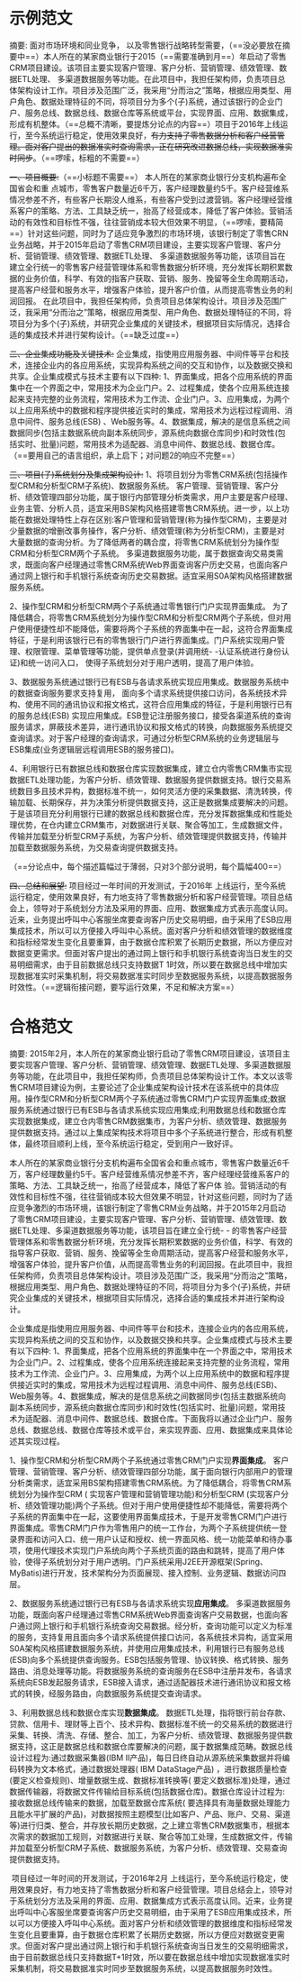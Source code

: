 # 示例范文

摘要: 面对市场环境和同业竞争， 以及零售银行战略转型需要，（==没必要放在摘要中==）本人所在的某家商业银行于2015（==需要准确到月==）年启动了零售CRM项目建设。该项目主要实现客户管理、客户分析、营销管理、绩效管理、数据ETL处理、 多渠道数据服务等功能。在此项目中，我担任架构师，负责项目总体架构设计工作。项目涉及范围广泛，我采用“分而治之”策略，根据应用类型、用户角色、数据处理特征的不同，将项目分为多个(子)系统，通过该银行的企业门户、服务总线、数据总线、数据仓库等系统或平台，实现界面、应用、数据集成，形成有机整体。（==总概不清晰，要提炼分论点的内容==）项目于2016年上线运行，至今系统运行稳定，使用效果良好，~~有力支持了零售数据分析和客户经营管理。面对客户提出的数据准实时查询需求，正在研究改进数据总线，实现数据准实时同步~~。（==啰嗦，标粗的不需要==）

~~一、项目概要:~~（==小标题不需要==）
	本人所在的某家商业银行分支机构遍布全国省会和重 点城市，零售客户数量近6千万，客户经理数量约5千。客户经营维系情况参差不齐，有些客户长期没人维系，有些客户受到过渡营销。客户经理经营维系客户的策略、方法、工具缺乏统一，抬高了经营成本，降低了客户体验。营销活动的有效性和目标性不强，往往营销成本较大但效果不明显，（==啰嗦，要精简==）针对这些问题，同时为了适应竞争激烈的市场环境，该银行制定了零售CRN业务战略，并于2015年启动了零售CRM项目建设，主要实现客户管理、客户分析、营销管理、绩效管理、数据ETL处理、 多渠道数据服务等功能，该项目旨在建立全行统一的零售客户经营管理体系和零售数据分析环境，充分发挥长期积累数据的业务价值，科学、有效的指客户获取、营销、服务、挽留等全生命周期活动，提高客户经营和服务水平，增强客户体验，提升客户价值，从而提高零售业务的利润回报。
	在此项目中，我担任架构师，负责项目总体架构设计。项目涉及范围广泛，我采用“分而治之”策略，根据应用类型、用户角色、数据处理特征的不同，将项目分为多个(子)系统，并研究企业集成的关键技术，根据项目实际情况，选择合适的集成技术并进行架构设计。（==缺乏过度==）

~~二、企业集成功能及关键技术:~~
	企业集成，指使用应用服务器、中间件等平台和技术，连接企业内的各应用系统，实现异构系统之间的交互和协作，以及数据交换和共享。企业集成模式与技术主要有以下四种: 1、界面集成，把各个应用系统的界面集中在一个界面之中，常用技术为企业门户。2、过程集成，使各个应用系统连接起来支持完整的业务流程，常用技术为工作流、企业门户。3、应用集成，为两个以上应用系统中的数据和程序提供接近实时的集成，常用技术为远程过程调用、消息中间件、服务总线(ESB) 、Web服务等。4、数据集成，解决的是信息系统之间数据同步(包括主数据系统向副本系统同步，源系统向数据仓库同步)和时效性(包括实时、批量)问题，常用技术为适配器、消息中间件、数据总线、数据仓库。（==要用自己的语言组织，承上启下；对问题2的响应不完整==）

~~三、项目(子)系统划分及集成架构设计:~~
1、将项目划分为零售CRM系统(包括操作型CRM和分析型CRM子系统)、数据服务系统。
客户管理、营销管理、客户分析、绩效管理四部分功能，属于银行内部管理分析类需求，用户主要是客户经理、业务主管、分析人员，适宜采用BS架构风格搭建零售CRM系统。进一步，以上功能在数据处理特性上存在区别:客户管理和营销管理(称为操作型CRM)，主要是对少量数据的增删改事务操作，客户分析、绩效管理(称为分析型CRM)，主要是对大量数据的查询分析。为了降低两者的耦合度，将零售CRM系统划分为操作型CRM和分析型CRM两个子系统。
	多渠道数据服务功能，属于数据查询交易类需求，既面向客户经理通过零售CRM系统Web界面查询客户历史交易，也面向客户通过网上银行和手机银行系统查询历史交易数据。适宜采用S0A架构风格搭建数据服务系统。

2、操作型CRM和分析型CRM两个子系统通过零售银行门户实现界面集成。
为了降低耦合，将零售CRM系统划分为操作型CRM和分析型CRM两个子系统，但对用户使用便捷性却不能降低，需要将两个子系统的界面集中在一起，这符合界面集成特征，于是利用该银行已有的零售银行门户进行界面集成。门户系统实现用户管理、权限管理、菜单管理等功能，提供单点登录(并调用统- -认证系统进行身份认证)和统一访问入口， 使得子系统划分对于用户透明，提高了用户体验。

3、数据服务系统通过银行已有ESB与各请求系统实现应用集成。数据服务系统中的数据查询服务要求支持复用，
面向多个请求系统提供接口访问，各系统技术异构、使用不同的通讯协议和报文格式，这符合应用集成的特征，于是利用银行已有的服务总线(ESB) 实现应用集成。ESB登记注册服务接口，接受各渠道系统的查询服务请求，屏蔽技术差异，进行通讯协议和报文格式的转换，向数据服务系统提交查询请求。对于客户经理的查询请求，可通过分析型CRM系统的业务逻辑层与ESB集成(业务逻辑层远程调用ESB的服务接口)。

4、利用银行已有数据总线和数据仓库实现数据集成，建立仓内零售CRM集市实现数据ETL处理功能，为客户分析、绩效管理、数据服务提供数据支持。银行交易系统数目多且技术异构，数据标准不统一，如何灵活方便的采集数据、清洗转换，传输加载、长期保存，并为决策分析提供数据支持，这正是数据集成要解决的问题。于是该项目充分利用银行已建的数据总线和数据仓库，充分发挥数据集成和性能处理优势，在仓内建立CRM集市，对数据进行关联、聚合等加工，生成数据文件，传输并加载至分析型CRM子系统，为客户分析、绩效管理提供数据支持，传输并加载至数据服务系统，为交易查询提供数据支持。

（==分论点中，每个描述篇幅过于薄弱，只对3个部分说明，每个篇幅400==）

~~四、总结和展望:~~
	项目经过一年时间的开发测试，于2016年 上线运行，至今系统运行稳定，使用效果良好，有力地支持了零售数据分析和客户经营管理。项目总结会上，领导对于系统划分方法及采用的界面、应用、数据集成方式表示高度认同。
	近来，业务提出呼叫中心客服坐席要查询客户历史交易明细，由于采用了ESB应用集成技术，所以可以方便接入呼叫中心系统。面对客户分析和绩效管理的数据维度和指标经常发生变化且要重算，由于数据仓库积累了长期历史数据，所以方便应对数据变更需求。但面对客户提出的通过网上银行和手机银行系统查询当日发生的交易明细需求，由于目前数据总线只支持数据T 1时效，所以要在数据总线中增加实现数据准实时采集机制，将交易数据准实时同步至数据服务系统，以提高数据服务时效性。（==逻辑衔接问题，要写运行效果，不足和解决方案==）

# 合格范文

摘要: 2015年2月，本人所在的某家商业银行启动了零售CRM项目建设，该项目主要实现客户管理、客户分析、营销管理、绩效管理、数据ETL处理、多渠道数据服务等功能，在此项目中，我担任架构师，负责项目总体架构设计工作。本文以该零售CRM项目建设为例，主要论述了企业集成架构设计技术在该系统中的具体应用。操作型CRM和分析型CRM两个子系统通过零售CRM门户实现界面集成;数据服务系统通过银行已有ESB与各请求系统实现应用集成;利用数据总线和数据仓库实现数据集成，建立仓内零售CRM数据集市，为客户分析、绩效管理、数据服务提供数据支持。通过以上集成架构技术将项目中多个子系统进行整合，形成有机整体，最终项目顺利上线，至今系统运行稳定，受到用户一致好评。

​	本人所在的某家商业银行分支机构遍布全国省会和重点城市，零售客户数量近6千万，客户经理数量约5千。客户经营维系情况参差不齐，客户经理经营维系客户的策略、方法、工具缺乏统一，抬高了经营成本，降低了客户体
验。营销活动的有效性和目标性不强，往往营销成本较大但效果不明显，针对这些问题，同时为了适应竞争激烈的市场环境，该银行制定了零售CRM业务战略，并于2015年2月启动了零售CRM项目建设，主要实现客户管理、客户分析、营销管理、绩效管理、数据ETL处理、多渠道数据服务等功能，该项目旨在建立全行统- - 的零售客户经营管理体系和零售数据分析环境，充分发挥长期积累数据的业务价值，科学、有效的指导客户获取、营销、服务、挽留等全生命周期活动，提高客户经营和服务水平，增强客户体验，提升客户价值，从而提高零售业务的利润回报。
​	在此项目中，我担任架构师，负责项目总体架构设计。项目涉及范围广泛，我采用“分而治之”策略，根据应用类型、用户角色、数据处理特征的不同，将项目分为多个(子)系统，并研究企业集成的关键技术，根据项目实际情况，选择合适的集成技术并进行架构设计。

​	企业集成是指使用应用服务器、中间件等平台和技术，连接企业内的各应用系统，实现异构系统之间的交互和协作，以及数据交换和共享。企业集成模式与技术主要有以下四种: 1、界面集成，把各个应用系统的界面集中在一个界面之中，常用技术为企业门户。2、过程集成，使各个应用系统连接起来支持完整的业务流程，常用技术为工作流、企业门户。3、应用集成，为两个以上应用系统中的数据和程序提供接近实时的集成，常用技术为远程过程调用、消息中间件、服务总线(ESB)、Web服务等。4、数据集成，解决的是信息系统之间数据同步(包括主数据系统向副本系统同步，源系统向数据仓库同步)和时效性(包括实时、批量)问题，常用技术为适配器、消息中间件、数据总线、数据仓库。下面我将以通过企业门户、服务总线、数据总线、数据仓库等技术或平台，来实现界面、应用、数据集成来具体论述其实现过程。

1、操作型CRM和分析型CRM两个子系统通过零售CRM门户实现**界面集成**。
客户管理、营销管理、客户分析、绩效管理四部分功能，属于面向银行内部用户的管理分析类需求，适宜采用BS架构搭建零售CRM系统。为了降低耦合，将零售CRM系统划分为操作型CRM ( 实现客户管理和营销管理功能)和分析型CRM (实现客户分析、绩效管理功能)两个子系统。但对于用户使用便捷性却不能降低，需要将两个子系统的界面集中在一起，这要使用界面集成技术，于是开发零售CRM门户进行界面集成。零售CRM门户作为零售用户的统一工作台，为两个子系统提供统一登录界面和访问入口、统一用户认证和授权、统一界面风格、统一功能菜单和待办事项，使用代理技术实现门户系统向两个子系统页面的路由和跳转，提高了用户体验，使得子系统划分对于用户透明。门户系统采用J2EE开源框架(Spring、 MyBatis)进行开发，技术架构分为页面展现、接入控制、业务逻辑、数据访问四层。

2、数据服务系统通过银行已有ESB与各请求系统实现**应用集成**。
多渠道数据服务功能，既面向客户经理通过零售CRM系统Web界面查询客户交易数据，也面向客户通过网上银行和手机银行系统查询交易数据。经分析，查询功能可以定义为标准的服务，支持复用且面向多个请求系统提供接口访问，各系统技术异构，适宜采用S0A架构风格搭建数据服务系统，并使用应用集成技术，利用银行已有服务总线(ESB)向多个系统提供查询服务。ESB包括服务管理、协议转换、格式转换、服务路由、消息处理等功能。将数据服务系统的查询服务在ESB中注册并发布，各请求系统向ESB发起服务请求，ESB接入请求，通过适配器技术进行通讯协议和报文格式的转换，经服务路由，向数据服务系统提交查询请求。

3、利用数据总线和数据仓库实现**数据集成**。
数据ETL处理，指将银行前台存款、贷款、信用卡、理财等上百个、技术异构、数据标准不统一的交易系统的数据进行采集、转换、清洗、存储、整合、加工，为客户分析、绩效管理、数据服务提供数据支持，这正是数据总线和数据仓库要解决的问题，属于数据集成范畴。数据总线设计过程为:通过数据采集器(IBM II产品)，每日日终自动从源系统采集数据并将编码转换为文本格式，通过数据处理器( IBM DataStage产品) ，进行数据质量检查(要定义检查规则)、增量数据生成、数据标准转换等( 要定义数据标准)处理，通过数据传输器，将数据文件传输给目标系统(包括数据仓库)。数据仓库设计过程为:接收数据总线传输来的数据，加载至数据仓库系统( 要选择具有海量数据处理能力且能水平扩展的产品)，对数据按照主题模型(比如客户、产品、账户、交易、渠道等)进行归类、整合，并存放长期历史数据，之上建立零售CRM数据集市，根据本次需求的数据加工规则，对数据进行关联、聚合等加工处理，生成数据文件，传输并加载至分析型CRM子系统、数据服务系统，为客户分析、绩效管理、交易查询提供数据支持。

​	项目经过一年时间的开发测试，于2016年2月 上线运行，至今系统运行稳定，使用效果良好，有力地支持了零售数据分析和客户经营管理。项目总结会上，领导对于系统划分方法及采用的界面、应用、数据集成方式表示高度认同。
​	近来，业务提出呼叫中心客服坐席要查询客户历史交易明细，由于采用了ESB应用集成技术，所以可以方便接入呼叫中心系统。面对客户分析和绩效管理的数据维度和指标经常发生变化且要重算，由于数据仓库积累了长期历史数据，所以方便应对数据变更需求。但面对客户提出通过网上银行和手机银行系统查询当日发生的交易明细需求，由于目前数据总线只支持数据T+1时效，所以要在数据总线中增加实现数据准实时采集机制，将交易数据准实时同步至数据服务系统，以提高数据服务时效性。